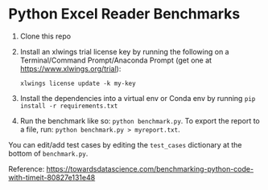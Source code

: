 # Python Excel Reader Benchmarks

1. Clone this repo
2. Install an xlwings trial license key by running the following on a Terminal/Command Prompt/Anaconda Prompt (get one at https://www.xlwings.org/trial):

   `xlwings license update -k my-key`
3. Install the dependencies into a virtual env or Conda env by running `pip install -r requirements.txt`
4. Run the benchmark like so: `python benchmark.py`. To export the report to a file, run: `python benchmark.py > myreport.txt`.

You can edit/add test cases by editing the `test_cases` dictionary at the bottom of `benchmark.py`.

Reference: https://towardsdatascience.com/benchmarking-python-code-with-timeit-80827e131e48